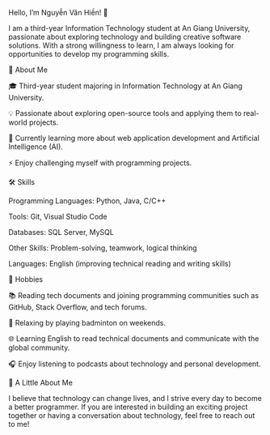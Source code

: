 Hello, I’m Nguyễn Văn Hiền! 👋

I am a third-year Information Technology student at An Giang University, passionate about exploring technology and building creative software solutions. With a strong willingness to learn, I am always looking for opportunities to develop my programming skills.

🌟 About Me

🎓 Third-year student majoring in Information Technology at An Giang University.

💡 Passionate about exploring open-source tools and applying them to real-world projects.

🌱 Currently learning more about web application development and Artificial Intelligence (AI).

⚡ Enjoy challenging myself with programming projects.

🛠 Skills

Programming Languages: Python, Java, C/C++

Tools: Git, Visual Studio Code

Databases: SQL Server, MySQL

Other Skills: Problem-solving, teamwork, logical thinking

Languages: English (improving technical reading and writing skills)

🎯 Hobbies

📚 Reading tech documents and joining programming communities such as GitHub, Stack Overflow, and tech forums.

🏸 Relaxing by playing badminton on weekends.

🌐 Learning English to read technical documents and communicate with the global community.

🎧 Enjoy listening to podcasts about technology and personal development.

💬 A Little About Me

I believe that technology can change lives, and I strive every day to become a better programmer. If you are interested in building an exciting project together or having a conversation about technology, feel free to reach out to me!